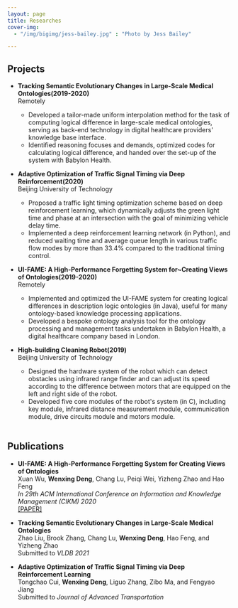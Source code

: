 ```yaml
---
layout: page
title: Researches
cover-img:	
  - "/img/bigimg/jess-bailey.jpg" : "Photo by Jess Bailey"

---
```

## <i class="fa fa-cubes" aria-hidden="true"></i> Projects  

* **Tracking Semantic Evolutionary Changes in Large-Scale Medical Ontologies(2019-2020)**  
  Remotely  
  - Developed a tailor-made uniform interpolation method for the task of computing logical difference in large-scale medical ontologies, serving as back-end technology in digital healthcare providers' knowledge base interface.
  - Identified reasoning focuses and demands, optimized codes for calculating logical difference, and handed over the set-up of the system with Babylon Health.

* **Adaptive Optimization of Traffic Signal Timing via Deep Reinforcement(2020)**  
  Beijing University of Technology  
  - Proposed a traffic light timing optimization scheme based on deep reinforcement learning, which dynamically adjusts the green light time and phase at an intersection with the goal of minimizing vehicle delay time.
  - Implemented a deep reinforcement learning network (in Python), and reduced waiting time and average queue length in various traffic flow modes by more than 33.4% compared to the traditional timing control.

* **UI-FAME: A High-Performance Forgetting System for~Creating Views of Ontologies(2019-2020)**  
  Remotely  
  - Implemented and optimized the UI-FAME system for creating logical differences in description logic ontologies (in Java), useful for many ontology-based knowledge processing applications.
  - Developed a bespoke ontology analysis tool for the ontology processing and management tasks undertaken in Babylon Health, a digital healthcare company based in London.
  
* **High-building Cleaning Robot(2019)**  
  Beijing University of Technology  
  - Designed the hardware system of the robot which can detect obstacles using infrared range finder and can adjust its speed according to the difference between motors that are equipped on the left and right side of the robot.
  - Developed five core modules of the robot's system (in C), including key module, infrared distance measurement module, communication module, drive circuits module and motors module.
 
  

  <br />
## <i class="fa fa-align-left" aria-hidden="true"></i> Publications  

* **UI-FAME: A High-Performance Forgetting System for Creating Views of Ontologies**  
  Xuan Wu, **Wenxing Deng**, Chang Lu, Peiqi Wei, Yizheng Zhao and Hao Feng  
 _In 29th ACM International Conference on Information and Knowledge Management (CIKM) 2020_    
  [[PAPER]](/pub/CIKM_2020_paper_2000.pdf)

* **Tracking Semantic Evolutionary Changes in Large-Scale Medical Ontologies**  
  Zhao Liu, Brook Zhang, Chang Lu, **Wenxing Deng**, Hao Feng, and Yizheng Zhao  
  Submitted to _VLDB 2021_ 
  
* **Adaptive Optimization of Traffic Signal Timing via Deep Reinforcement Learning**  
  Tongchao Cui, **Wenxing Deng**, Liguo Zhang, Zibo Ma, and Fengyao Jiang  
  Submitted to _Journal of Advanced Transportation_ 
 
  


